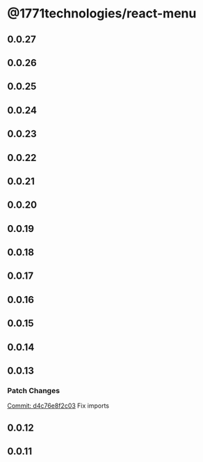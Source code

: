 # @1771technologies/react-menu

## 0.0.27

## 0.0.26

## 0.0.25

## 0.0.24

## 0.0.23

## 0.0.22

## 0.0.21

## 0.0.20

## 0.0.19

## 0.0.18

## 0.0.17

## 0.0.16

## 0.0.15

## 0.0.14

## 0.0.13

### Patch Changes

[Commit: d4c76e8f2c03](https://github.com/1771-Technologies/lytenyte/commit/d4c76e8f2c03dde7036a407582b151cc9cd1736a)
Fix imports

## 0.0.12

## 0.0.11
